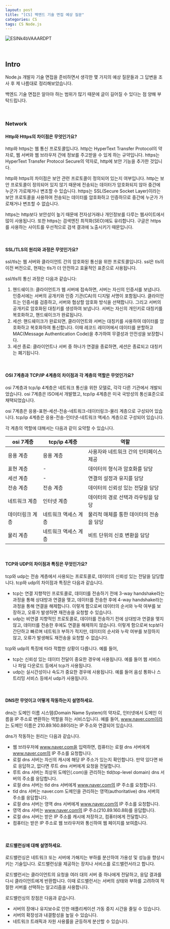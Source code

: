 ```yaml
---
layout: post
title: "[CS] 백엔드 기술 면접 예상 질문"
categories: CS
tags: CS Node.js
---
```


![ESlNk4bVAAARDPT](https://user-images.githubusercontent.com/108377235/225349471-b0653fed-a44c-4ae1-b119-3bfb500f0615.jpg)

<br/>

## Intro

Node.js 개발자 기술 면접을 준비하면서 생각한 몇 가지의 예상 질문들과 그 답변을 조사 후 제 나름대로 정리해보았습니다.

백엔드 기술 면접은 알아야 하는 범위가 많기 때문에 글이 길어질 수 있다는 점 양해 부탁드립니다.

<br/>

### Network

#### Http와 Https의 차이점은 무엇인가요?

http와 https는 웹 통신 프로토콜입니다. http는 HyperText Transfer Protocol의 약자로, 웹 서버와 웹 브라우저 간에 정보를 주고받을 수 있게 하는 규약입니다. https는 HyperText Transfer Protocol Secure의 약자로, http에 보안 기능을 추가한 것입니다.

http와 https의 차이점은 보안 관련 프로토콜이 정의되어 있는지 여부입니다. http는 보안 프로토콜이 정의되어 있지 않기 때문에 전송되는 데이터가 암호화되지 않아 중간에 누군가 가로채거나 변조할 수 있습니다. https는 SSL(Secure Socket Layer)이라는 보안 프로토콜을 사용하여 전송되는 데이터를 암호화하고 인증하므로 중간에 누군가 가로채거나 변조할 수 없습니다.

https는 http보다 보안성이 높기 때문에 전자상거래나 개인정보를 다루는 웹사이트에서 많이 사용됩니다. 또한 https는 검색엔진 최적화(SEO)에도 유리합니다. 구글은 https를 사용하는 사이트를 우선적으로 검색 결과에 노출시키기 때문입니다.

<br/>

#### SSL/TLS의 원리와 과정은 무엇인가요?

ssl/tls는 웹 서버와 클라이언트 간의 암호화된 통신을 위한 프로토콜입니다. ssl은 tls의 이전 버전으로, 현재는 tls가 더 안전하고 효율적인 표준으로 사용됩니다.

ssl/tls의 통신 과정은 다음과 같습니다:

1. 핸드쉐이크: 클라이언트가 웹 서버에 접속하면, 서버는 자신의 인증서를 보냅니다. 인증서에는 서버의 공개키와 인증 기관(CA)의 디지털 서명이 포함됩니다. 클라이언트는 인증서를 검증하고, 서버와 협상할 암호화 방식을 선택합니다. 그리고 서버의 공개키로 암호화된 대칭키를 생성하여 보냅니다. 서버는 자신의 개인키로 대칭키를 복호화하고, 핸드쉐이크가 완료됩니다.
2. 세션: 핸드쉐이크가 완료되면, 클라이언트와 서버는 대칭키를 사용하여 데이터를 암호화하고 복호화하여 통신합니다. 이때 레코드 레이어에서 데이터를 분할하고 MAC(Message Authentication Code)을 추가하여 무결성과 안전성을 보장합니다.
3. 세션 종료: 클라이언트나 서버 중 하나가 연결을 종료하면, 세션은 종료되고 대칭키는 폐기됩니다.

<br/>

#### OSI 7계층과 TCP/IP 4계층의 차이점과 각 계층의 역할은 무엇인가요?

osi 7계층과 tcp/ip 4계층은 네트워크 통신을 위한 모델로, 각각 다른 기관에서 개발되었습니다. osi 7계층은 ISO에서 개발했고, tcp/ip 4계층은 미국 국방성의 통신표준으로 채택되었습니다.

osi 7계층은 응용-표현-세션-전송-네트워크-데이터링크-물리 계층으로 구성되어 있습니다. tcp/ip 4계층은 응용-전송-인터넷-네트워크 액세스 계층으로 구성되어 있습니다.

각 계층의 역할에 대해서는 다음과 같이 요약할 수 있습니다.

| osi 7계층       | tcp/ip 4계층         | 역할                                    |
| --------------- | -------------------- | --------------------------------------- |
| 응용 계층       | 응용 계층            | 사용자와 네트워크 간의 인터페이스 제공  |
| 표현 계층       | -                    | 데이터의 형식과 암호화를 담당           |
| 세션 계층       | -                    | 연결의 설정과 유지를 담당               |
| 전송 계층       | 전송 계층            | 데이터의 신뢰성 있는 전달을 담당        |
| 네트워크 계층   | 인터넷 계층          | 데이터의 경로 선택과 라우팅을 담당      |
| 데이터링크 계층 | 네트워크 액세스 계층 | 물리적 매체를 통한 데이터의 전송을 담당 |
| 물리 계층       | 네트워크 액세스 계층 | 비트 단위의 신호 변환을 담당            |

<br/>

#### TCP와 UDP의 차이점과 특징은 무엇인가요?

tcp와 udp는 전송 계층에서 사용되는 프로토콜로, 데이터의 신뢰성 있는 전달을 담당합니다. tcp와 udp의 차이점과 특징은 다음과 같습니다.

- tcp는 연결 지향적인 프로토콜로, 데이터를 전송하기 전에 3-way handshake라는 과정을 통해 상대방과 연결을 맺고, 데이터를 전송한 후에 4-way handshake라는 과정을 통해 연결을 해제합니다. 이렇게 함으로써 데이터의 순서와 누락 여부를 보장하고, 오류가 발생하면 재전송을 요청할 수 있습니다.
- udp는 비연결 지향적인 프로토콜로, 데이터를 전송하기 전에 상대방과 연결을 맺지 않고, 데이터를 전송한 후에도 연결을 해제하지 않습니다. 이렇게 함으로써 tcp보다 간단하고 빠르며 네트워크 부하가 적지만, 데이터의 순서와 누락 여부를 보장하지 않고, 오류가 발생해도 재전송을 요청할 수 없습니다.

tcp와 udp의 특징에 따라 적합한 상황이 다릅니다. 예를 들어,

- tcp는 신뢰성 있는 데이터 전달이 중요한 경우에 사용됩니다. 예를 들어 웹 서비스나 파일 다운로드 등에서 tcp가 사용됩니다.
- udp는 실시간성이나 속도가 중요한 경우에 사용됩니다. 예를 들어 음성 통화나 스트리밍 서비스 등에서 udp가 사용됩니다.

<br/>

#### DNS란 무엇이고 어떻게 작동하는지 설명하세요.

dns는 도메인 이름 시스템(Domain Name System)의 약자로, 인터넷에서 도메인 이름을 IP 주소로 변환하는 역할을 하는 서비스입니다. 예를 들어, www.naver.com이라는 도메인 이름은 210.89.160.88이라는 IP 주소와 연결되어 있습니다.

dns가 작동하는 원리는 다음과 같습니다.

- 웹 브라우저에 www.naver.com을 입력하면, 컴퓨터는 로컬 dns 서버에게 www.naver.com의 IP 주소를 요청합니다.
- 로컬 dns 서버는 자신의 캐시에 해당 IP 주소가 있는지 확인합니다. 만약 있다면 바로 응답하고, 없다면 루트 dns 서버에게 요청을 전달합니다.
- 루트 dns 서버는 최상위 도메인(.com)을 관리하는 tld(top-level domain) dns 서버의 주소를 응답합니다.
- 로컬 dns 서버는 tld dns 서버에게 www.naver.com의 IP 주소를 요청합니다.
- tld dns 서버는 naver.com 도메인을 관리하는 영역(authoritative) dns 서버의 주소를 응답합니다.
- 로컬 dns 서버는 영역 dns 서버에게 www.naver.com의 IP 주소를 요청합니다.
- 영역 dns 서버는 www.naver.com의 IP 주소(210.89.160.88)를 응답합니다.
- 로컬 dns 서버는 받은 IP 주소를 캐시에 저장하고, 컴퓨터에게 전달합니다.
- 컴퓨터는 받은 IP 주소로 웹 브라우저와 통신하여 웹 페이지를 보여줍니다.

<br/>

#### 로드밸런싱에 대해 설명하세요.

로드밸런싱은 네트워크 또는 서버에 가해지는 부하를 분산하여 가용성 및 성능을 향상시키는 기술입니다. 로드밸런싱을 제공하는 장치나 서비스를 로드밸런서라고 합니다.

로드밸런서는 클라이언트의 요청을 여러 대의 서버 중 하나에게 전달하고, 응답 결과를 다시 클라이언트에게 반환합니다. 이때 로드밸런서는 서버의 상태와 부하를 고려하여 적절한 서버를 선택하는 알고리즘을 사용합니다.

로드밸런싱의 장점은 다음과 같습니다.

- 서버의 장애나 유지보수로 인한 애플리케이션 가동 중지 시간을 줄일 수 있습니다.
- 서버의 확장성과 내결함성을 높일 수 있습니다.
- 네트워크 트래픽과 자원 사용률을 균등하게 분산할 수 있습니다.
